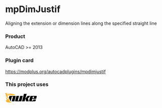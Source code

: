 # mpDimJustif
Aligning the extension or dimension lines along the specified straight line
### Product ###
AutoCAD >= 2013
### Plugin card ###
https://modplus.org/autocadplugins/mpdimjustif
### This project uses

[<img align="left" src="https://raw.githubusercontent.com/ModPlus-Software/Documentation/master/Images/nuke-logo-small.png" />](https://nuke.build/)